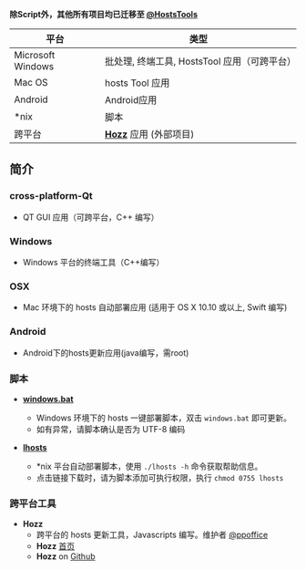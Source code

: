 **除Script外，其他所有项目均已迁移至  [@HostsTools](https://github.com/HostsTools)**

平台 | 类型
--------|---------
Microsoft Windows | 批处理, 终端工具, HostsTool 应用（可跨平台）
Mac OS | hosts Tool 应用
Android | Android应用
*nix | 脚本
跨平台 | [**Hozz**](http://ppoffice.github.io/Hozz) 应用 (外部项目)

## 简介
### cross-platform-Qt
- QT GUI 应用（可跨平台，C++ 编写）

### Windows
- Windows 平台的终端工具（C++编写）

### OSX
- Mac 环境下的 hosts 自动部署应用 (适用于 OS X 10.10 或以上, Swift 编写)

### Android
- Android下的hosts更新应用(java编写，需root)

### 脚本
- [**windows.bat**](http://keving.pythonanywhere.com/hosts_scripts/windows.bat)
  - Windows 环境下的 hosts 一键部署脚本，双击 `windows.bat` 即可更新。
  - 如有异常，请脚本确认是否为 UTF-8 编码

- [**lhosts**](http://keving.pythonanywhere.com/hosts_scripts/lhosts)
  - *nix 平台自动部署脚本，使用 `./lhosts -h` 命令获取帮助信息。
  - 点击链接下载时，请为脚本添加可执行权限，执行 `chmod 0755 lhosts`

### 跨平台工具
- **Hozz**
  - 跨平台的 hosts 更新工具，Javascripts 编写。维护者 [@ppoffice](https://github.com/ppoffice)
  - **Hozz** [首页](http://ppoffice.github.io/Hozz)
  - **Hozz** on [Github](https://github.com/ppoffice/Hozz)
